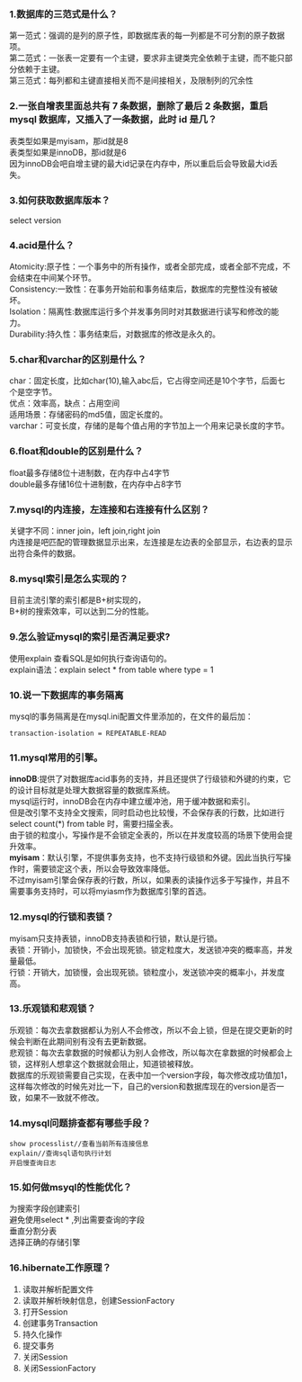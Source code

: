 ### 1.数据库的三范式是什么？
第一范式：强调的是列的原子性，即数据库表的每一列都是不可分割的原子数据项。<br>
第二范式：一张表一定要有一个主键，要求非主键类完全依赖于主键，而不能只部分依赖于主键。<br>
第三范式：每列都和主键直接相关而不是间接相关，及限制列的冗余性<br>
### 2.一张自增表里面总共有 7 条数据，删除了最后 2 条数据，重启 mysql 数据库，又插入了一条数据，此时 id 是几？
表类型如果是myisam，那id就是8<br>
表类型如果是innoDB，那id就是6<br>
因为innoDB会吧自增主键的最大id记录在内存中，所以重启后会导致最大id丢失。
### 3.如何获取数据库版本？
select version
### 4.acid是什么？
Atomicity:原子性：一个事务中的所有操作，或者全部完成，或者全部不完成，不会结束在中间某个环节。<br>
Consistency:一致性：在事务开始前和事务结束后，数据库的完整性没有被破坏。<br>
Isolation：隔离性:数据库运行多个并发事务同时对其数据进行读写和修改的能力。<br>
Durability:持久性：事务结束后，对数据库的修改是永久的。<br>
### 5.char和varchar的区别是什么？
char：固定长度，比如char(10),输入abc后，它占得空间还是10个字节，后面七个是空字节。<br>
优点：效率高，缺点：占用空间<br>
适用场景：存储密码的md5值，固定长度的。<br>
varchar：可变长度，存储的是每个值占用的字节加上一个用来记录长度的字节。<br>
### 6.float和double的区别是什么？
float最多存储8位十进制数，在内存中占4字节<br>
double最多存储16位十进制数，在内存中占8字节<br>
### 7.mysql的内连接，左连接和右连接有什么区别？
关键字不同：inner join，left join,right join<br>
内连接是吧匹配的管理数据显示出来，左连接是左边表的全部显示，右边表的显示出符合条件的数据。
### 8.mysql索引是怎么实现的？
目前主流引擎的索引都是B+树实现的，<br>
B+树的搜索效率，可以达到二分的性能。
### 9.怎么验证mysql的索引是否满足要求?
使用explain 查看SQL是如何执行查询语句的。<br>
explain语法：explain select * from table where type = 1
### 10.说一下数据库的事务隔离
mysql的事务隔离是在mysql.ini配置文件里添加的，在文件的最后加：
```
transaction-isolation = REPEATABLE-READ
```
### 11.mysql常用的引擎。
**innoDB**:提供了对数据库acid事务的支持，并且还提供了行级锁和外键的约束，它的设计目标就是处理大数据容量的数据库系统。<br>
mysql运行时，innoDB会在内存中建立缓冲池，用于缓冲数据和索引。<br>
但是改引擎不支持全文搜索，同时启动也比较慢，不会保存表的行数，比如进行select count(*) from table 时，需要扫描全表。<br>
由于锁的粒度小，写操作是不会锁定全表的，所以在并发度较高的场景下使用会提升效率。<br>
**myisam**：默认引擎，不提供事务支持，也不支持行级锁和外键。因此当执行写操作时，需要锁定这个表，所以会导致效率降低。<br>
不过myisam引擎会保存表的行数，所以，如果表的读操作远多于写操作，并且不需要事务支持时，可以将myiasm作为数据库引擎的首选。
### 12.mysql的行锁和表锁？
myisam只支持表锁，innoDB支持表锁和行锁，默认是行锁。<br>
表锁：开销小，加锁快，不会出现死锁。锁定粒度大，发送锁冲突的概率高，并发量最低。<br>
行锁：开销大，加锁慢，会出现死锁。锁粒度小，发送锁冲突的概率小，并发度高。<br>
### 13.乐观锁和悲观锁？
乐观锁：每次去拿数据都认为别人不会修改，所以不会上锁，但是在提交更新的时候会判断在此期间别有没有去更新数据。<br>
悲观锁：每次去拿数据的时候都认为别人会修改，所以每次在拿数据的时候都会上锁，这样别人想拿这个数据就会阻止，知道锁被释放。<br>
数据库的乐观锁需要自己实现，在表中加一个version字段，每次修改成功值加1，这样每次修改的时候先对比一下，自己的version和数据库现在的version是否一致，如果不一致就不修改。
### 14.mysql问题排查都有哪些手段？
```
show processlist//查看当前所有连接信息
explain//查询sql语句执行计划
开启慢查询日志
```
### 15.如何做msyql的性能优化？
为搜索字段创建索引<br>
避免使用select * ,列出需要查询的字段<br>
垂直分割分表<br>
选择正确的存储引擎<br>
### 16.hibernate工作原理？
1. 读取并解析配置文件
2. 读取并解析映射信息，创建SessionFactory
3. 打开Session
4. 创建事务Transaction
5. 持久化操作
6. 提交事务
7. 关闭Session
8. 关闭SessionFactory


